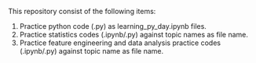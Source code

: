 This repository consist of the following items:
1) Practice python code (.py) as learning_py_day.ipynb files.
2) Practice statistics codes (.ipynb/.py) against topic names as file name.
3) Practice feature engineering and data analysis practice codes (.ipynb/.py) against topic name as file name.

